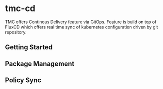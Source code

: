 # tmc-cd

TMC offers Continous Delivery feature via GitOps. Feature is build on top of FluxCD which offers real time sync of kubernetes configuration driven by git repository.

## Getting Started 



## Package Management



## Policy Sync
